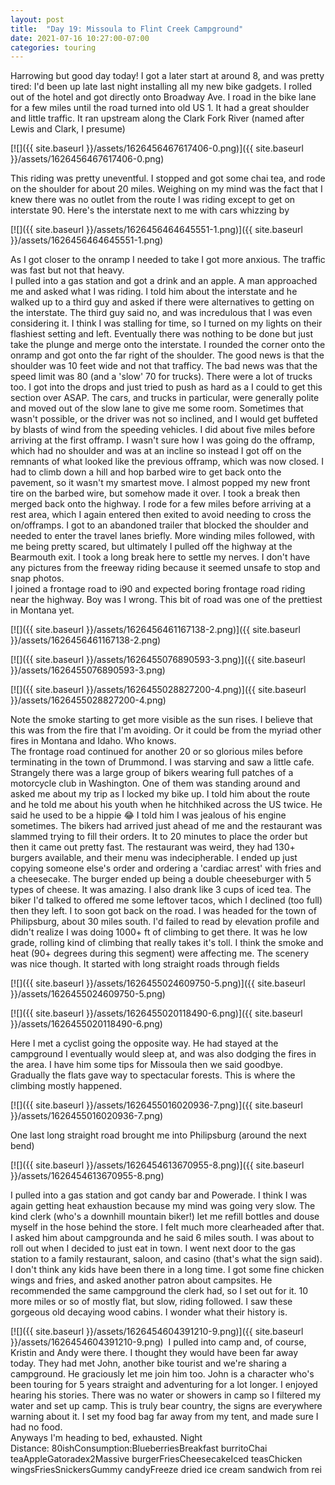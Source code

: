 ```yaml
---
layout: post
title:  "Day 19: Missoula to Flint Creek Campground"
date: 2021-07-16 10:27:00-07:00
categories: touring
---
```

Harrowing but good day today! I got a later start at around 8, and was pretty tired: I'd been up late last night installing all my new bike gadgets. I rolled out of the hotel and got directly onto Broadway Ave. I road in the bike lane for a few miles until the road turned into old US 1. It had a great shoulder and little traffic. It ran upstream along the Clark Fork River (named after Lewis and Clark, I presume)  

[![]({{ site.baseurl }}/assets/1626456467617406-0.png)]({{ site.baseurl }}/assets/1626456467617406-0.png)
  
This riding was pretty uneventful. I stopped and got some chai tea, and rode on the shoulder for about 20 miles. Weighing on my mind was the fact that I knew there was no outlet from the route I was riding except to get on interstate 90. Here's the interstate next to me with cars whizzing by  

[![]({{ site.baseurl }}/assets/1626456464645551-1.png)]({{ site.baseurl }}/assets/1626456464645551-1.png)
  
As I got closer to the onramp I needed to take I got more anxious. The traffic was fast but not that heavy.   
I pulled into a gas station and got a drink and an apple. A man approached me and asked what I was riding. I told him about the interstate and he walked up to a third guy and asked if there were alternatives to getting on the interstate. The third guy said no, and was incredulous that I was even considering it. I think I was stalling for time, so I turned on my lights on their flashiest setting and left. Eventually there was nothing to be done but just take the plunge and merge onto the interstate. I rounded the corner onto the onramp and got onto the far right of the shoulder. The good news is that the shoulder was 10 feet wide and not that trafficy. The bad news was that the speed limit was 80 (and a 'slow' 70 for trucks). There were a lot of trucks too. I got into the drops and just tried to push as hard as a I could to get this section over ASAP. The cars, and trucks in particular, were generally polite and moved out of the slow lane to give me some room. Sometimes that wasn't possible, or the driver was not so inclined, and I would get buffeted by blasts of wind from the speeding vehicles. I did about five miles before arriving at the first offramp. I wasn't sure how I was going do the offramp, which had no shoulder and was at an incline so instead I got off on the remnants of what looked like the previous offramp, which was now closed. I had to climb down a hill and hop barbed wire to get back onto the pavement, so it wasn't my smartest move. I almost popped my new front tire on the barbed wire, but somehow made it over. I took a break then merged back onto the highway. I rode for a few miles before arriving at a rest area, which I again entered then exited to avoid needing to cross the on/offramps. I got to an abandoned trailer that blocked the shoulder and needed to enter the travel lanes briefly. More winding miles followed, with me being pretty scared, but ultimately I pulled off the highway at the Bearmouth exit. I took a long break here to settle my nerves. I don't have any pictures from the freeway riding because it seemed unsafe to stop and snap photos.  
I joined a frontage road to i90 and expected boring frontage road riding near the highway. Boy was I wrong. This bit of road was one of the prettiest in Montana yet.   

[![]({{ site.baseurl }}/assets/1626456461167138-2.png)]({{ site.baseurl }}/assets/1626456461167138-2.png)

[![]({{ site.baseurl }}/assets/1626455076890593-3.png)]({{ site.baseurl }}/assets/1626455076890593-3.png)

[![]({{ site.baseurl }}/assets/1626455028827200-4.png)]({{ site.baseurl }}/assets/1626455028827200-4.png)
  
Note the smoke starting to get more visible as the sun rises. I believe that this was from the fire that I'm avoiding. Or it could be from the myriad other fires in Montana and Idaho. Who knows.   
The frontage road continued for another 20 or so glorious miles before terminating in the town of Drummond. I was starving and saw a little cafe. Strangely there was a large group of bikers wearing full patches of a motorcycle club in Washington. One of them was standing around and asked me about my trip as I locked my bike up. I told him about the route and he told me about his youth when he hitchhiked across the US twice. He said he used to be a hippie 😂 I told him I was jealous of his engine sometimes. The bikers had arrived just ahead of me and the restaurant was slammed trying to fill their orders. It to 20 minutes to place the order but then it came out pretty fast. The restaurant was weird, they had 130+ burgers available, and their menu was indecipherable. I ended up just copying someone else's order and ordering a 'cardiac arrest' with fries and a cheesecake. The burger ended up being a double cheeseburger with 5 types of cheese. It was amazing. I also drank like 3 cups of iced tea. The biker I'd talked to offered me some leftover tacos, which I declined (too full) then they left. I to soon got back on the road. I was headed for the town of Philipsburg, about 30 miles south. I'd failed to read by elevation profile and didn't realize I was doing 1000+ ft of climbing to get there. It was he low grade, rolling kind of climbing that really takes it's toll. I think the smoke and heat (90+ degrees during this segment) were affecting me. The scenery was nice though. It started with long straight roads through fields  

[![]({{ site.baseurl }}/assets/1626455024609750-5.png)]({{ site.baseurl }}/assets/1626455024609750-5.png)

[![]({{ site.baseurl }}/assets/1626455020118490-6.png)]({{ site.baseurl }}/assets/1626455020118490-6.png)
  
Here I met a cyclist going the opposite way. He had stayed at the campground I eventually would sleep at, and was also dodging the fires in the area. I have him some tips for Missoula then we said goodbye.   
Gradually the flats gave way to spectacular forests. This is where the climbing mostly happened.   

[![]({{ site.baseurl }}/assets/1626455016020936-7.png)]({{ site.baseurl }}/assets/1626455016020936-7.png)
  
One last long straight road brought me into Philipsburg (around the next bend)  

[![]({{ site.baseurl }}/assets/1626454613670955-8.png)]({{ site.baseurl }}/assets/1626454613670955-8.png)
  
I pulled into a gas station and got candy bar and Powerade. I think I was again getting heat exhaustion because my mind was going very slow. The kind clerk (who's a downhill mountain biker!) let me refill bottles and douse myself in the hose behind the store. I felt much more clearheaded after that. I asked him about campgrounda and he said 6 miles south. I was about to roll out when I decided to just eat in town. I went next door to the gas station to a family restaurant, saloon, and casino (that's what the sign said). I don't think any kids have been there in a long time. I got some fine chicken wings and fries, and asked another patron about campsites. He recommended the same campground the clerk had, so I set out for it. 10 more miles or so of mostly flat, but slow, riding followed. I saw these gorgeous old decaying wood cabins. I wonder what their history is.   

[![]({{ site.baseurl }}/assets/1626454604391210-9.png)]({{ site.baseurl }}/assets/1626454604391210-9.png)
 I pulled into camp and, of course, Kristin and Andy were there. I thought they would have been far away today. They had met John, another bike tourist and we're sharing a campground. He graciously let me join him too. John is a character who's been touring for 5 years straight and adventuring for a lot longer. I enjoyed hearing his stories. There was no water or showers in camp so I filtered my water and set up camp. This is truly bear country, the signs are everywhere warning about it. I set my food bag far away from my tent, and made sure I had no food.  
Anyways I'm heading to bed, exhausted. Night  
Distance: 80ishConsumption:BlueberriesBreakfast burritoChai teaAppleGatoradex2Massive burgerFriesCheesecakeIced teasChicken wingsFriesSnickersGummy candyFreeze dried ice cream sandwich from rei
